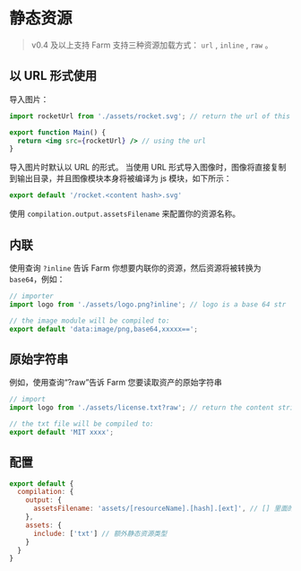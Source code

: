# 静态资源
> v0.4 及以上支持
Farm 支持三种资源加载方式： `url` , `inline` , `raw` 。

## 以 URL 形式使用
导入图片：
```jsx
import rocketUrl from './assets/rocket.svg'; // return the url of this image

export function Main() {
  return <img src={rocketUrl} /> // using the url
}
```

导入图片时默认以 URL 的形式。 当使用 URL 形式导入图像时，图像将直接复制到输出目录，并且图像模块本身将被编译为 js 模块，如下所示：

```js
export default '/rocket.<content hash>.svg'
```

使用 `compilation.output.assetsFilename` 来配置你的资源名称。

## 内联

使用查询 `?inline` 告诉 Farm 你想要内联你的资源，然后资源将被转换为 `base64`，例如：

```js
// importer
import logo from './assets/logo.png?inline'; // logo is a base 64 str

// the image module will be compiled to:
export default 'data:image/png,base64,xxxxx==';
```

## 原始字符串
例如，使用查询“?raw”告诉 Farm 您要读取资产的原始字符串

```js
// import 
import logo from './assets/license.txt?raw'; // return the content string of the assets

// the txt file will be compiled to:
export default 'MIT xxxx';
```

## 配置

```js
export default {
  compilation: {
    output: {
      assetsFilename: 'assets/[resourceName].[hash].[ext]', // [] 里面的是 Farm 支持的全部占位符
    },
    assets: {
      include: ['txt'] // 额外静态资源类型
    }
  }
}
```